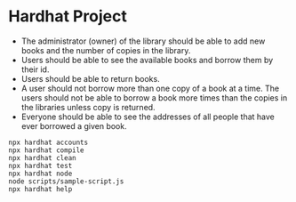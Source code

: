 # Hardhat Project

- The administrator (owner) of the library should be able to add new books and the number of copies in the library.
- Users should be able to see the available books and borrow them by their id.
- Users should be able to return books.
- A user should not borrow more than one copy of a book at a time. The users should not be able to borrow a book more times than the copies in the libraries unless copy is returned.
- Everyone should be able to see the addresses of all people that have ever borrowed a given book.



```shell
npx hardhat accounts
npx hardhat compile
npx hardhat clean
npx hardhat test
npx hardhat node
node scripts/sample-script.js
npx hardhat help
```
